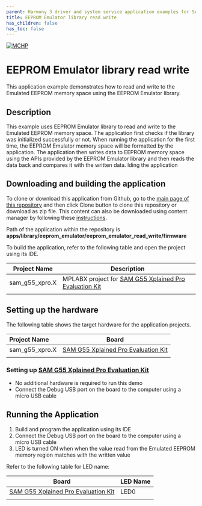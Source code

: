 ```yaml
---
parent: Harmony 3 driver and system service application examples for SAM G55 family
title: EEPROM Emulator library read write
has_children: false
has_toc: false
---
```


[![MCHP](https://www.microchip.com/ResourcePackages/Microchip/assets/dist/images/logo.png)](https://www.microchip.com)

# EEPROM Emulator library read write

This application example demonstrates how to read and write to the Emulated EEPROM memory space using the EEPROM Emulator library.

## Description

This example uses EEPROM Emulator library to read and write to the Emulated EEPROM memory space. The application first checks if the library was initialized successfully or not. When running the application for the first time, the EEPROM
Emulator memory space will be formatted by the application. The application then writes data to EEPROM memory space using the APIs provided by the EEPROM Emulator library and then reads the data back and compares it with the written data.
lding the application

## Downloading and building the application

To clone or download this application from Github, go to the [main page of this repository](https://github.com/Microchip-MPLAB-Harmony/core_apps_sam_g55) and then click Clone button to clone this repository or download as zip file.
This content can also be downloaded using content manager by following these [instructions](https://github.com/Microchip-MPLAB-Harmony/contentmanager/wiki).

Path of the application within the repository is **apps/library/eeprom_emulator/eeprom_emulator_read_write/firmware**

To build the application, refer to the following table and open the project using its IDE.

| Project Name      | Description                                    |
| ----------------- | ---------------------------------------------- |
| sam_g55_xpro.X | MPLABX project for [SAM G55 Xplained Pro Evaluation Kit](https://www.microchip.com/developmenttools/ProductDetails/atsamg55-xpro) |
|||

## Setting up the hardware

The following table shows the target hardware for the application projects.

| Project Name| Board|
|:---------|:---------:|
| sam_g55_xpro.X | [SAM G55 Xplained Pro Evaluation Kit](https://www.microchip.com/developmenttools/ProductDetails/atsamg55-xpro) |
|||

### Setting up [SAM G55 Xplained Pro Evaluation Kit](https://www.microchip.com/developmenttools/ProductDetails/atsamg55-xpro)

- No additional hardware is required to run this demo
- Connect the Debug USB port on the board to the computer using a micro USB cable

## Running the Application

1. Build and program the application using its IDE
2. Connect the Debug USB port on the board to the computer using a micro USB cable
3. LED is turned ON when when the value read from the Emulated EEPROM memory region matches with the written value

Refer to the following table for LED name:

| Board | LED Name |
| ----- | -------- |
|  [SAM G55 Xplained Pro Evaluation Kit](https://www.microchip.com/developmenttools/ProductDetails/atsamg55-xpro) | LED0 |
|||